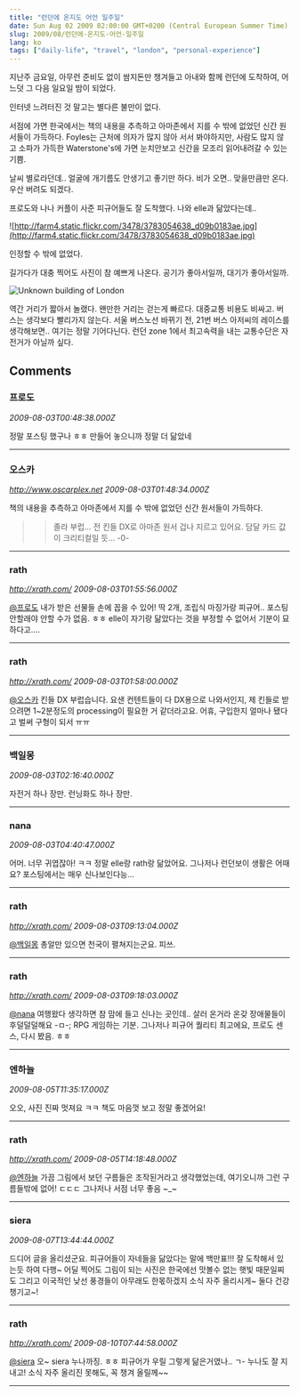 ```yaml
---
title: "런던에 온지도 어언 일주일"
date: Sun Aug 02 2009 02:00:00 GMT+0200 (Central European Summer Time)
slug: 2009/08/런던에-온지도-어언-일주일
lang: ko
tags: ["daily-life", "travel", "london", "personal-experience"]
---
```


지난주 금요일, 아무런 준비도 없이 쌈지돈만 챙겨들고 아내와 함께 런던에 도착하여, 어느덧 그 다음 일요일 밤이 되었다.

인터넷 느려터진 것 말고는 별다른 불만이 없다.

서점에 가면 한국에서는 책의 내용을 추측하고 아마존에서 지를 수 밖에 없었던 신간 원서들이 가득하다. Foyles는 근처에 의자가 많지 않아 서서 봐야하지만, 사람도 많지 않고 소파가 가득한 Waterstone's에 가면 눈치안보고 신간을 모조리 읽어내려갈 수 있는 기쁨.

날씨 별로라던데.. 얼굴에 개기름도 안생기고 좋기만 하다. 비가 오면.. 맞을만큼만 온다. 우산 버려도 되겠다.

프로도와 나나 커플이 사준 피규어들도 잘 도착했다. 나와 elle과 닮았다는데..

![http://farm4.static.flickr.com/3478/3783054638_d09b0183ae.jpg](http://farm4.static.flickr.com/3478/3783054638_d09b0183ae.jpg)

인정할 수 밖에 없었다.

길가다가 대충 찍어도 사진이 참 예쁘게 나온다. 공기가 좋아서일까, 대기가 좋아서일까.

![Unknown building of London](http://farm4.static.flickr.com/3593/3783138184_64f77b98f8.jpg)

역간 거리가 짧아서 놀랬다. 왠만한 거리는 걷는게 빠르다. 대중교통 비용도 비싸고. 버스는 생각보다 빨리가지 않는다. 서울 버스노선 바뀌기 전, 21번 버스 아저씨의 레이스를 생각해보면.. 여기는 정말 기어다닌다. 런던 zone 1에서 최고속력을 내는 교통수단은 자전거가 아닐까 싶다.

## Comments

### 프로도
*2009-08-03T00:48:38.000Z*

정말 포스팅 했구나 ㅎㅎ
만들어 놓으니까 정말 더 닮았네

---

### 오스카
*http://www.oscarplex.net*
*2009-08-03T01:48:34.000Z*

책의 내용을 추측하고 아마존에서 지를 수 밖에 없었던 신간 원서들이 가득하다.

>> 졸라 부럽... 전 킨들 DX로 아마존 원서 겁나 지르고 있어요. 담달 카드 값이 크리티컬일 듯... -0-

---

### rath
*http://xrath.com/*
*2009-08-03T01:55:56.000Z*

[@프로도](#comment-9451)
내가 받은 선물들 손에 꼽을 수 있어! 딱 2개, 조립식 마징가랑 피규어.. 포스팅 안할래야 안할 수가 없음. ㅎㅎ elle이 자기랑 닮았다는 것을 부정할 수 없어서 기분이 묘하다고....

---

### rath
*http://xrath.com/*
*2009-08-03T01:58:00.000Z*

[@오스카](#comment-9452)
킨들 DX 부럽습니다. 요샌 컨텐트들이 다 DX용으로 나와서인지, 제 킨들로 받으려면 1~2분정도의 processing이 필요한 거 같더라고요. 어휴, 구입한지 얼마나 됐다고 벌써 구형이 되서 ㅠㅠ

---

### 백일몽
*2009-08-03T02:16:40.000Z*

자전거 하나 장만. 런닝화도 하나 장만.

---

### nana
*2009-08-03T04:40:47.000Z*

어머. 너무 귀엽잖아! ㅋㅋ 정말 elle랑 rath랑 닮았어요.
그나저나 런던보이 생활은 어때요?
포스팅에서는 매우 신나보인다능...

---

### rath
*http://xrath.com/*
*2009-08-03T09:13:04.000Z*

[@백일몽](#comment-9455)
총알만 있으면 천국이 펼쳐지는군요. 피쓰.

---

### rath
*http://xrath.com/*
*2009-08-03T09:18:03.000Z*

[@nana](#comment-9456)
여행왔다 생각하면 참 맘에 들고 신나는 곳인데.. 살러 온거라 온갖 장애물들이 후덜덜덜해요 -ㅁ-; RPG 게임하는 기분. 그나저나 피규어 퀄리티 최고에요, 프로도 센스, 다시 봤음. ㅎㅎ

---

### 엔하늘
*2009-08-05T11:35:17.000Z*

오오, 사진 진짜 멋져요 ㅋㅋ
책도 마음껏 보고 정말 좋겠어요!

---

### rath
*http://xrath.com/*
*2009-08-05T14:18:48.000Z*

[@엔하늘](#comment-9464)
가끔 그림에서 보던 구름들은 조작된거라고 생각했었는데, 여기오니까 그런 구름들밖에 없어! ㄷㄷㄷ
그나저나 서점 너무 좋음 ~_~

---

### siera
*2009-08-07T13:44:44.000Z*

드디어 글을 올리셨군요.
피규어들이 자네들을 닮았다는 말에 백만표!!!
잘 도착해서 있는듯 하여 다행~
어딜 찍어도 그림이 되는 사진은 한국에선 맛볼수 없는 햇빛 때문일찌도
그리고 이국적인 낮선 풍경들이 아무래도 한몫하겠지
소식 자주 올리시게~ 둘다 건강 챙기고~!

---

### rath
*http://xrath.com/*
*2009-08-10T07:44:58.000Z*

[@siera](#comment-9476)
오~ siera 누나까징. ㅎㅎ 피규어가 우릴 그렇게 닮은거였나.. ㄱ-
누나도 잘 지내고! 소식 자주 올리진 못해도, 꼭 챙겨 올릴께~~

---
